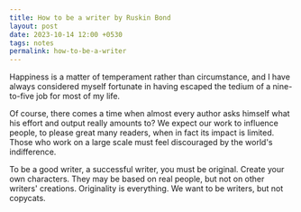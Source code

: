 ```yaml
---
title: How to be a writer by Ruskin Bond
layout: post
date: 2023-10-14 12:00 +0530
tags: notes
permalink: how-to-be-a-writer
---
```


Happiness is a matter of temperament rather than circumstance, and I have always considered myself fortunate in having escaped the tedium of a nine-to-five job for most of my life. 

Of course, there comes a time when almost every author asks himself what his effort and output really amounts to? We expect our work to influence people, to please great many readers, when in fact its impact is limited. Those who work on a large scale must feel discouraged by the world's indifference.

To be a good writer, a successful writer, you must be original. Create your own characters. They may be based on real people, but not on other writers' creations. Originality is everything.
We want to be writers, but not copycats.